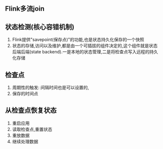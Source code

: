 ## Flink多流join
## 状态检测(核心容错机制)
1. Flink提供"savepoint(保存点)"的功能,也是状态持久化保存的一个快照
2. 状态的存储,访问以及维护,都是由一个可插拔的组件决定的,这个组件就是状态后端后端(state backend).一是本地的状态管理,二是将检查点写入远程的持久化存储
## 检查点
1. 周期性的触发: 间隔时间也是可以设置的,
2. 保存的时间点
## 从检查点恢复状态
1. 重启应用
2. 读取检查点,重置状态
3. 重放数据
4. 继续处理数据